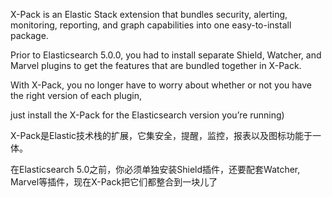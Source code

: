 X-Pack is an Elastic Stack extension that bundles security, alerting, monitoring, reporting, and graph capabilities into one easy-to-install package.

Prior to Elasticsearch 5.0.0, you had to install separate Shield, Watcher, and Marvel plugins to get the features that are bundled together in X-Pack.

With X-Pack, you no longer have to worry about whether or not you have the right version of each plugin,

just install the X-Pack for the Elasticsearch version you’re running)

X-Pack是Elastic技术栈的扩展，它集安全，提醒，监控，报表以及图标功能于一体。

在Elasticsearch 5.0之前，你必须单独安装Shield插件，还要配套Watcher, Marvel等插件，现在X-Pack把它们都整合到一块儿了


